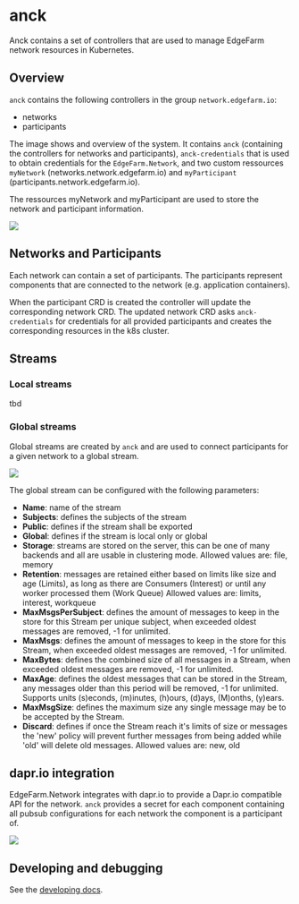 # anck

Anck contains a set of controllers that are used to manage EdgeFarm network resources in Kubernetes.

## Overview

`anck` contains the following controllers in the group `network.edgefarm.io`:

- networks
- participants

The image shows and overview of the system. It contains `anck` (containing the controllers for networks and participants), `anck-credentials` that is used to obtain credentials for the `EdgeFarm.Network`, and two custom ressources `myNetwork` (networks.network.edgefarm.io) and `myParticipant` (participants.network.edgefarm.io).

The ressources myNetwork and myParticipant are used to store the network and participant information.

![](http://www.plantuml.com/plantuml/proxy?src=https://raw.githubusercontent.com/edgefarm/anck/main/docs/images/anck-overview.puml)

## Networks and Participants

Each network can contain a set of participants. The participants represent components that are connected to the network (e.g. application containers).

When the participant CRD is created the controller will update the corresponding network CRD. The updated network CRD asks `anck-credentials` for credentials for all provided participants and creates the corresponding resources in the k8s cluster.

## Streams

### Local streams

tbd

### Global streams

Global streams are created by `anck` and are used to connect participants for a given network to a global stream.

![](http://www.plantuml.com/plantuml/proxy?src=https://raw.githubusercontent.com/edgefarm/anck/main/docs/images/global-streams.puml)

The global stream can be configured with the following parameters:

- **Name**: name of the stream
- **Subjects**: defines the subjects of the stream
- **Public**: defines if the stream shall be exported
- **Global**: defines if the stream is local only or global
- **Storage**: streams are stored on the server, this can be one of many backends and all are usable in clustering mode. Allowed values are: file, memory
- **Retention**: messages are retained either based on limits like size and age (Limits), as long as there are Consumers (Interest) or until any worker processed them (Work Queue)
    Allowed values are: limits, interest, workqueue
- **MaxMsgsPerSubject**: defines the amount of messages to keep in the store for this Stream per unique subject, when exceeded oldest messages are removed, -1 for unlimited.
- **MaxMsgs**: defines the amount of messages to keep in the store for this Stream, when exceeded oldest messages are removed, -1 for unlimited.
- **MaxBytes**: defines the combined size of all messages in a Stream, when exceeded oldest messages are removed, -1 for unlimited.
- **MaxAge**: defines the oldest messages that can be stored in the Stream, any messages older than this period will be removed, -1 for unlimited. Supports units (s)econds, (m)inutes, (h)ours, (d)ays, (M)onths, (y)ears.
- **MaxMsgSize**: defines the maximum size any single message may be to be accepted by the Stream.
- **Discard**: defines if once the Stream reach it's limits of size or messages the 'new' policy will prevent further messages from being added while 'old' will delete old messages.
    Allowed values are: new, old

## dapr.io integration

EdgeFarm.Network integrates with dapr.io to provide a Dapr.io compatible API for the network. `anck` provides a secret for each component containing all pubsub configurations for each network the component is a participant of.

![](http://www.plantuml.com/plantuml/proxy?src=https://raw.githubusercontent.com/edgefarm/anck/main/docs/images/dapr.puml)

## Developing and debugging

See the [developing docs](DEVELOPMENT.md).
